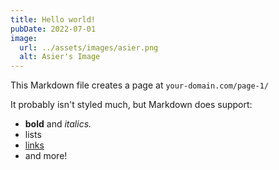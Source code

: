 ```yaml
---
title: Hello world!
pubDate: 2022-07-01
image:
  url: ../assets/images/asier.png
  alt: Asier's Image
---
```


This Markdown file creates a page at `your-domain.com/page-1/`

It probably isn't styled much, but Markdown does support:

- **bold** and _italics._
- lists
- [links](https://astro.build)
- and more!
